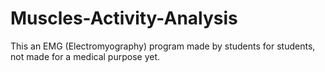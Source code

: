 # Muscles-Activity-Analysis
This an EMG  (Electromyography) program made by students for students, not made for a medical purpose yet.
